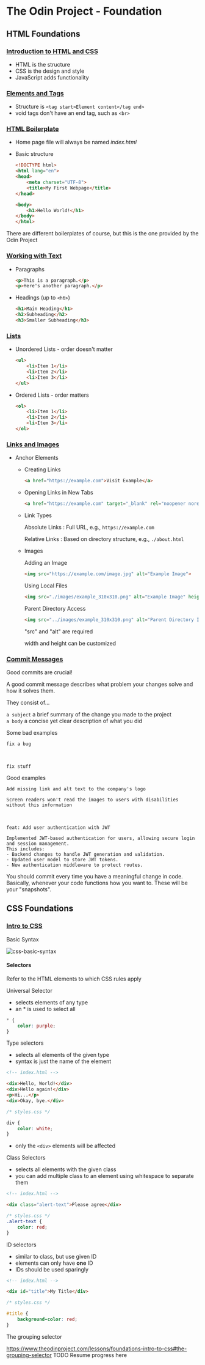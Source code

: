 # The Odin Project - Foundation

## HTML Foundations

### [Introduction to HTML and CSS](https://www.theodinproject.com/lessons/foundations-introduction-to-html-and-css)

* HTML is the structure
* CSS is the design and style
* JavaScript adds functionality

### [Elements and Tags](https://www.theodinproject.com/lessons/foundations-elements-and-tags)

* Structure is ```<tag start>Element content</tag end>```
* void tags don't have an end tag, such as ```<br>```

### [HTML Boilerplate](https://www.theodinproject.com/lessons/foundations-html-boilerplate)

* Home page file will always be named *index.html*
* Basic structure
  
    ```HTML
    <!DOCTYPE html>
    <html lang="en">
    <head>
        <meta charset="UTF-8">
        <title>My First Webpage</title>
    </head>

    <body>
        <h1>Hello World!</h1>
    </body>
    </html>
    ```

There are different boilerplates of course, but this is the one provided by the Odin Project

### [Working with Text](https://www.theodinproject.com/lessons/foundations-working-with-text)

* Paragraphs
  
    ```HTML
    <p>This is a paragraph.</p>
    <p>Here's another paragraph.</p>
    ```

* Headings (up to ```<h6>```)
  
    ```HTML
    <h1>Main Heading</h1>
    <h2>Subheading</h2>
    <h3>Smaller Subheading</h3>
    ```

### [Lists](https://www.theodinproject.com/lessons/foundations-lists)

* Unordered Lists - order doesn't matter

    ```HTML
    <ul>
        <li>Item 1</li>
        <li>Item 2</li>
        <li>Item 3</li> 
    </ul>
    ```

* Ordered Lists - order matters

    ```HTML
    <ol>
        <li>Item 1</li>
        <li>Item 2</li>
        <li>Item 3</li> 
    </ol>
    ```

### [Links and Images](https://www.theodinproject.com/lessons/foundations-links-and-images)

* Anchor Elements

  * Creating Links

      ```HTML
      <a href="https://example.com">Visit Example</a>
      ```

  * Opening Links in New Tabs

      ```HTML
      <a href="https://example.com" target="_blank" rel="noopener noreferrer">Open in New Tab</a>
      ```

  * Link Types  

      Absolute Links : Full URL, e.g., ```https://example.com```

      Relative Links : Based on directory structure, e.g., ```./about.html```

  * Images

      Adding an Image

      ```HTML
      <img src="https://example.com/image.jpg" alt="Example Image">
      ```

      Using Local Files

      ```HTML
      <img src="./images/example_310x310.png" alt="Example Image" height="310" width="310">
      ```

      Parent Directory Access

      ```HTML
      <img src="../images/example_310x310.png" alt="Parent Directory Image">
      ```

      "src" and "alt" are required  

      width and height can be customized

### [Commit Messages](https://www.theodinproject.com/lessons/foundations-commit-messages)

Good commits are crucial!  

A good commit message describes what problem your changes solve and how it solves them.  

They consist of...

```a subject``` a brief summary of the change you made to the project  
```a body``` a concise yet clear description of what you did

Some bad examples  

    fix a bug

<br>

    fix stuff

Good examples

    Add missing link and alt text to the company's logo
    
    Screen readers won't read the images to users with disabilities without this information

<br>

    feat: Add user authentication with JWT
    
    Implemented JWT-based authentication for users, allowing secure login and session management.
    This includes:
    - Backend changes to handle JWT generation and validation.
    - Updated user model to store JWT tokens.
    - New authentication middleware to protect routes.

You should commit every time you have a meaningful change in code. Basically, whenever your code functions how you want to. These will be your "snapshots".  

## CSS Foundations

### [Intro to CSS](https://www.theodinproject.com/lessons/foundations-intro-to-css)

Basic Syntax

<!-- Maybe adjust the dimensions -->
![css-basic-syntax](notes-images/css-basic-syntax.jpg)

#### Selectors

Refer to the HTML elements to which CSS rules apply

Universal Selector

* selects elements of any type
* an * is used to select all

```css
* {
    color: purple;
}
```

Type selectors

* selects all elements of the given type
* syntax is just the name of the element

```html
<!-- index.html -->

<div>Hello, World!</div>
<div>Hello again!</div>
<p>Hi...</p>
<div>Okay, bye.</div>
```

```css
/* styles.css */

div {
    color: white;
}
```

* only the ```<div>``` elements will be affected

Class Selectors

* selects all elements with the given class
* you can add multiple class to an element using whitespace to separate them

```html
<!-- index.html -->

<div class="alert-text">Please agree</div>
```

```css
/* styles.css */
.alert-text {
    color: red;
}
```

ID selectors

* similar to class, but use given ID
* elements can only have **one** ID
* IDs should be used sparingly

```html
<!-- index.html -->

<div id="title">My Title</div>
```

```css
/* styles.css */

#title {
    background-color: red;
}
```

The grouping selector 

https://www.theodinproject.com/lessons/foundations-intro-to-css#the-grouping-selector 
TODO Resume progress here
